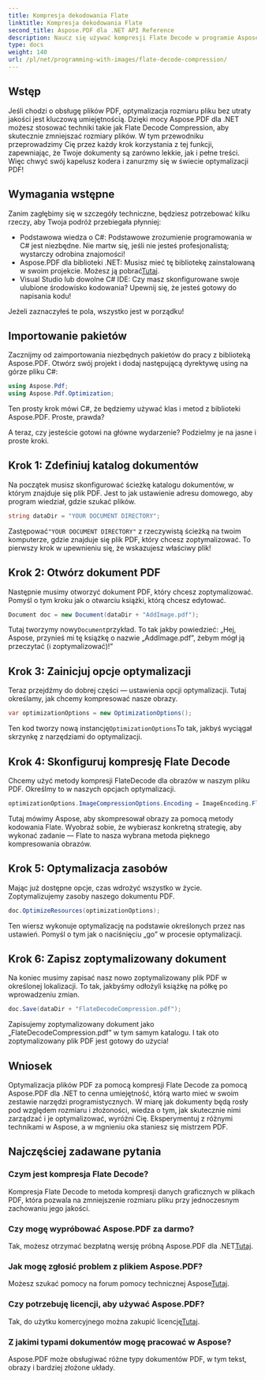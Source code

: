 ```yaml
---
title: Kompresja dekodowania Flate
linktitle: Kompresja dekodowania Flate
second_title: Aspose.PDF dla .NET API Reference
description: Naucz się używać kompresji Flate Decode w programie Aspose.PDF dla platformy .NET. Zoptymalizuj efektywnie rozmiar pliku PDF dzięki temu przewodnikowi krok po kroku.
type: docs
weight: 140
url: /pl/net/programming-with-images/flate-decode-compression/
---
```

## Wstęp

Jeśli chodzi o obsługę plików PDF, optymalizacja rozmiaru pliku bez utraty jakości jest kluczową umiejętnością. Dzięki mocy Aspose.PDF dla .NET możesz stosować techniki takie jak Flate Decode Compression, aby skutecznie zmniejszać rozmiary plików. W tym przewodniku przeprowadzimy Cię przez każdy krok korzystania z tej funkcji, zapewniając, że Twoje dokumenty są zarówno lekkie, jak i pełne treści. Więc chwyć swój kapelusz kodera i zanurzmy się w świecie optymalizacji PDF!

## Wymagania wstępne

Zanim zagłębimy się w szczegóły techniczne, będziesz potrzebować kilku rzeczy, aby Twoja podróż przebiegała płynniej:

- Podstawowa wiedza o C#: Podstawowe zrozumienie programowania w C# jest niezbędne. Nie martw się, jeśli nie jesteś profesjonalistą; wystarczy odrobina znajomości!
-  Aspose.PDF dla biblioteki .NET: Musisz mieć tę bibliotekę zainstalowaną w swoim projekcie. Możesz ją pobrać[Tutaj](https://releases.aspose.com/pdf/net/).
- Visual Studio lub dowolne C# IDE: Czy masz skonfigurowane swoje ulubione środowisko kodowania? Upewnij się, że jesteś gotowy do napisania kodu!

Jeżeli zaznaczyłeś te pola, wszystko jest w porządku!

## Importowanie pakietów

Zacznijmy od zaimportowania niezbędnych pakietów do pracy z biblioteką Aspose.PDF. Otwórz swój projekt i dodaj następującą dyrektywę using na górze pliku C#:

```csharp
using Aspose.Pdf;
using Aspose.Pdf.Optimization;
```

Ten prosty krok mówi C#, że będziemy używać klas i metod z biblioteki Aspose.PDF. Proste, prawda?

A teraz, czy jesteście gotowi na główne wydarzenie? Podzielmy je na jasne i proste kroki.

## Krok 1: Zdefiniuj katalog dokumentów

Na początek musisz skonfigurować ścieżkę katalogu dokumentów, w którym znajduje się plik PDF. Jest to jak ustawienie adresu domowego, aby program wiedział, gdzie szukać plików.

```csharp
string dataDir = "YOUR DOCUMENT DIRECTORY";
```
 Zastępować`"YOUR DOCUMENT DIRECTORY"` z rzeczywistą ścieżką na twoim komputerze, gdzie znajduje się plik PDF, który chcesz zoptymalizować. To pierwszy krok w upewnieniu się, że wskazujesz właściwy plik!

## Krok 2: Otwórz dokument PDF

Następnie musimy otworzyć dokument PDF, który chcesz zoptymalizować. Pomyśl o tym kroku jak o otwarciu książki, którą chcesz edytować.

```csharp
Document doc = new Document(dataDir + "AddImage.pdf");
```
 Tutaj tworzymy nowy`Document`przykład. To tak jakby powiedzieć: „Hej, Aspose, przynieś mi tę książkę o nazwie „AddImage.pdf”, żebym mógł ją przeczytać (i zoptymalizować)!”

## Krok 3: Zainicjuj opcje optymalizacji

Teraz przejdźmy do dobrej części — ustawienia opcji optymalizacji. Tutaj określamy, jak chcemy kompresować nasze obrazy.

```csharp
var optimizationOptions = new OptimizationOptions();
```
 Ten kod tworzy nową instancję`OptimizationOptions`To tak, jakbyś wyciągał skrzynkę z narzędziami do optymalizacji.

## Krok 4: Skonfiguruj kompresję Flate Decode

Chcemy użyć metody kompresji FlateDecode dla obrazów w naszym pliku PDF. Określmy to w naszych opcjach optymalizacji.

```csharp
optimizationOptions.ImageCompressionOptions.Encoding = ImageEncoding.Flate;
```
Tutaj mówimy Aspose, aby skompresował obrazy za pomocą metody kodowania Flate. Wyobraź sobie, że wybierasz konkretną strategię, aby wykonać zadanie — Flate to nasza wybrana metoda pięknego kompresowania obrazów.

## Krok 5: Optymalizacja zasobów

Mając już dostępne opcje, czas wdrożyć wszystko w życie. Zoptymalizujemy zasoby naszego dokumentu PDF.

```csharp
doc.OptimizeResources(optimizationOptions);
```
Ten wiersz wykonuje optymalizację na podstawie określonych przez nas ustawień. Pomyśl o tym jak o naciśnięciu „go” w procesie optymalizacji.

## Krok 6: Zapisz zoptymalizowany dokument

Na koniec musimy zapisać nasz nowo zoptymalizowany plik PDF w określonej lokalizacji. To tak, jakbyśmy odłożyli książkę na półkę po wprowadzeniu zmian.

```csharp
doc.Save(dataDir + "FlateDecodeCompression.pdf");
```
Zapisujemy zoptymalizowany dokument jako „FlateDecodeCompression.pdf” w tym samym katalogu. I tak oto zoptymalizowany plik PDF jest gotowy do użycia!

## Wniosek

Optymalizacja plików PDF za pomocą kompresji Flate Decode za pomocą Aspose.PDF dla .NET to cenna umiejętność, którą warto mieć w swoim zestawie narzędzi programistycznych. W miarę jak dokumenty będą rosły pod względem rozmiaru i złożoności, wiedza o tym, jak skutecznie nimi zarządzać i je optymalizować, wyróżni Cię. Eksperymentuj z różnymi technikami w Aspose, a w mgnieniu oka staniesz się mistrzem PDF.

## Najczęściej zadawane pytania

### Czym jest kompresja Flate Decode?  
Kompresja Flate Decode to metoda kompresji danych graficznych w plikach PDF, która pozwala na zmniejszenie rozmiaru pliku przy jednoczesnym zachowaniu jego jakości.

### Czy mogę wypróbować Aspose.PDF za darmo?  
Tak, możesz otrzymać bezpłatną wersję próbną Aspose.PDF dla .NET[Tutaj](https://releases.aspose.com/).

### Jak mogę zgłosić problem z plikiem Aspose.PDF?  
 Możesz szukać pomocy na forum pomocy technicznej Aspose[Tutaj](https://forum.aspose.com/c/pdf/10).

### Czy potrzebuję licencji, aby używać Aspose.PDF?  
 Tak, do użytku komercyjnego można zakupić licencję[Tutaj](https://purchase.aspose.com/buy).

### Z jakimi typami dokumentów mogę pracować w Aspose?  
Aspose.PDF może obsługiwać różne typy dokumentów PDF, w tym tekst, obrazy i bardziej złożone układy.